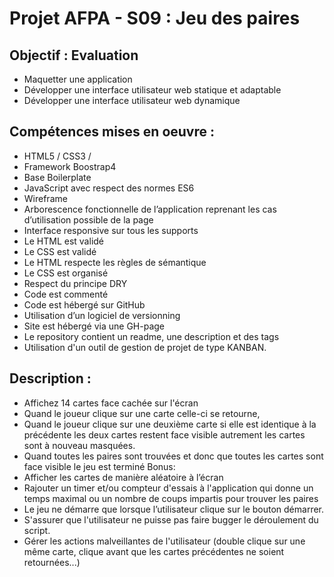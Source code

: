 # Projet AFPA - S09 : Jeu des paires

## Objectif : Evaluation
- Maquetter une application
- Développer une interface utilisateur web statique et adaptable
- Développer une interface utilisateur web dynamique

## Compétences mises en oeuvre : 
- HTML5 / CSS3 / 
- Framework Boostrap4
- Base Boilerplate
- JavaScript avec respect des normes ES6
- Wireframe
- Arborescence fonctionnelle de l’application reprenant les cas d’utilisation possible de la page
- Interface responsive sur tous les supports
- Le HTML est validé
- Le CSS est validé
- Le HTML respecte les règles de sémantique
- Le CSS est organisé
- Respect du principe DRY
- Code est commenté
- Code est hébergé sur GitHub
- Utilisation d’un logiciel de versionning
- Site est hébergé via une GH-page
- Le repository contient un readme, une description et des tags
- Utilisation d'un outil de gestion de projet de type KANBAN.

## Description : 
- Affichez 14 cartes face cachée sur l'écran
- Quand le joueur clique sur une carte celle-ci se retourne,
- Quand le joueur clique sur une deuxième carte si elle est identique à la précédente les deux cartes restent face visible autrement les cartes sont à nouveau masquées.
- Quand toutes les paires sont trouvées et donc que toutes les cartes sont face visible le jeu est terminé
Bonus:
- Afficher les cartes de manière aléatoire à l’écran
- Rajouter un timer et/ou compteur d'essais à l'application qui donne un temps maximal ou un nombre de coups impartis pour trouver les paires
- Le jeu ne démarre que lorsque l’utilisateur clique sur le bouton démarrer.
- S'assurer que l'utilisateur ne puisse pas faire bugger le déroulement du script.
- Gérer les actions malveillantes de l'utilisateur (double clique sur une même carte, clique avant que les cartes précédentes ne soient retournées...)